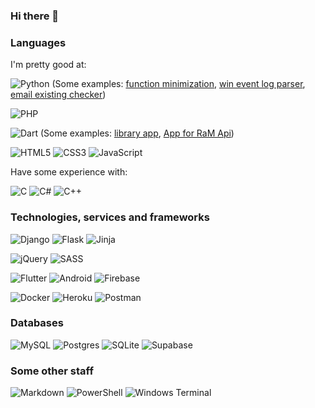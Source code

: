 ### Hi there 👋

### Languages

I'm pretty good at: 

![Python](https://img.shields.io/badge/Python-3670A0?style=flat-square&logo=python&logoColor=ffdd54)
(Some examples: [function minimization](https://github.com/MrRooots/python_func_minimization), [win event log parser](https://github.com/MrRooots/ucsb_evtlog), [email existing checker](https://github.com/MrRooots/SocketEmailValidator))

![PHP](https://img.shields.io/badge/PHP-%23777BB4.svg?style=flat-square&logo=php&logoColor=white)

![Dart](https://img.shields.io/badge/Dart-%230175C2.svg?style=flat-square&logo=dart&logoColor=white)
(Some examples: [library app](https://github.com/MrRooots/local_library), [App for RaM Api](https://github.com/MrRooots/rick_and_morty))

![HTML5](https://img.shields.io/badge/HTML5-%23E34F26.svg?style=flat-square&logo=html5&logoColor=white)
![CSS3](https://img.shields.io/badge/CSS3-%231572B6.svg?style=flat-square&logo=css3&logoColor=white)
![JavaScript](https://img.shields.io/badge/JavaScript-%23323330.svg?style=flat-square&logo=javascript&logoColor=%23F7DF1E)

Have some experience with:

![C](https://img.shields.io/badge/C-%2300599C.svg?style=flat-square&logo=c&logoColor=white)
![C#](https://img.shields.io/badge/C%23-%23239120.svg?style=flat-square&logo=c-sharp&logoColor=white)
![C++](https://img.shields.io/badge/C++-%2300599C.svg?style=flat-square&logo=c%2B%2B&logoColor=white)

### Technologies, services and frameworks

![Django](https://img.shields.io/badge/Django-%23092E20.svg?style=flat-square&logo=django&logoColor=white)
![Flask](https://img.shields.io/badge/Flask-%23000.svg?style=flat-square&logo=flask&logoColor=white)
![Jinja](https://img.shields.io/badge/Jinja-white.svg?style=flat-square&logo=jinja&logoColor=black)

![jQuery](https://img.shields.io/badge/jQuery-%230769AD.svg?style=flat-square&logo=jquery&logoColor=white)
![SASS](https://img.shields.io/badge/SASS-hotpink.svg?style=flat-square&logo=SASS&logoColor=white)

![Flutter](https://img.shields.io/badge/Flutter-%2302569B.svg?style=flat-square&logo=Flutter&logoColor=white)
![Android](https://img.shields.io/badge/Android-3DDC84?style=flat-square&logo=android&logoColor=white)
![Firebase](https://img.shields.io/badge/Firebase-%23039BE5.svg?style=flat-square&logo=firebase)

![Docker](https://img.shields.io/badge/Docker-%230db7ed.svg?style=flat-square&logo=docker&logoColor=white)
![Heroku](https://img.shields.io/badge/Heroku-%23430098.svg?style=flat-square&logo=heroku&logoColor=white)
![Postman](https://img.shields.io/badge/Postman-FF6C37?style=flat-square&logo=postman&logoColor=white)

### Databases

![MySQL](https://img.shields.io/badge/MySQL-black?style=flat-square&logo=mysql&logoColor=white)
![Postgres](https://img.shields.io/badge/PostgreSQL-%23316192.svg?style=flat-square&logo=postgresql&logoColor=white)
![SQLite](https://img.shields.io/badge/SQLite-%2307405e.svg?style=flat-square&logo=sqlite&logoColor=white)
![Supabase](https://img.shields.io/badge/Supabase-3ECF8E?style=flat-square&logo=supabase&logoColor=white)

### Some other staff

![Markdown](https://img.shields.io/badge/Markdown-%23000000.svg?style=flat-square&logo=markdown&logoColor=white)
![PowerShell](https://img.shields.io/badge/PowerShell-%235391FE.svg?style=flat-square&logo=powershell&logoColor=white)
![Windows Terminal](https://img.shields.io/badge/Windows%20Terminal-%234D4D4D.svg?style=flat-square&logo=windows-terminal&logoColor=white)
